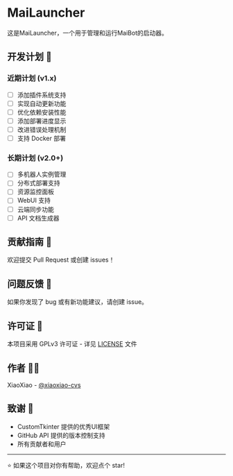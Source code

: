 # MaiLauncher

这是MaiLauncher，一个用于管理和运行MaiBot的启动器。

## 开发计划 📅

### 近期计划 (v1.x)

- [ ] 添加插件系统支持
- [ ] 实现自动更新功能
- [ ] 优化依赖安装性能
- [ ] 添加部署进度显示
- [ ] 改进错误处理机制
- [ ] 支持 Docker 部署

### 长期计划 (v2.0+)

- [ ] 多机器人实例管理
- [ ] 分布式部署支持
- [ ] 资源监控面板
- [ ] WebUI 支持
- [ ] 云端同步功能
- [ ] API 文档生成器

## 贡献指南 🤝

欢迎提交 Pull Request 或创建 issues！

## 问题反馈 🐛

如果你发现了 bug 或有新功能建议，请创建 issue。

## 许可证 📄

本项目采用 GPLv3 许可证 - 详见 [LICENSE](LICENSE) 文件

## 作者 👨‍💻

XiaoXiao - [@xiaoxiao-cvs](https://github.com/xiaoxiao-cvs)

## 致谢 🙏

- CustomTkinter 提供的优秀UI框架
- GitHub API 提供的版本控制支持
- 所有贡献者和用户

---

⭐️ 如果这个项目对你有帮助，欢迎点个 star!
